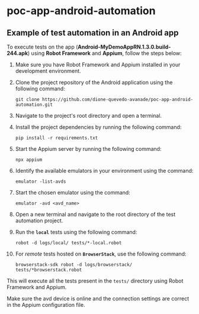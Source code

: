 # poc-app-android-automation
## Example of test automation in an Android app

To execute tests on the app (**Android-MyDemoAppRN.1.3.0.build-244.apk**) using **Robot Framework** and **Appium**, follow the steps below:

1. Make sure you have Robot Framework and Appium installed in your development environment.

2. Clone the project repository of the Android application using the following command:
    ```
    git clone https://github.com/dione-quevedo-avanade/poc-app-android-automation.git
    ```

3. Navigate to the project's root directory and open a terminal.

4. Install the project dependencies by running the following command:
    ```
    pip install -r requirements.txt
    ```

5. Start the Appium server by running the following command:
    ```
    npx appium
    ```

6. Identify the available emulators in your environment using the command:
    ```
    emulator -list-avds
    ```

7. Start the chosen emulator using the command:
    ```
    emulator -avd <avd_name>
    ```

8. Open a new terminal and navigate to the root directory of the test automation project.

9. Run the **`local`** tests using the following command:
    ```
    robot -d logs/local/ tests/*-local.robot
    ```

10. For _remote_ tests hosted on **`BrowserStack`**, use the following command:
    ```
    browserstack-sdk robot -d logs/browserstack/ tests/*browserstack.robot
    ```

This will execute all the tests present in the `tests/` directory using Robot Framework and Appium.

Make sure the avd device is online and the connection settings are correct in the Appium configuration file.
